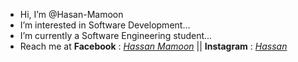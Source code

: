 - Hi, I’m @Hasan-Mamoon
- I’m interested in Software Development...
- I’m currently a Software Engineering student...
- Reach me at <b>Facebook</b> : <a href="https://www.facebook.com/hassan.mamoon2"><i>Hassan Mamoon</i></a> || <b>Instagram</b> : <a href="https://www.instagram.com/has._.sa.n"><i>Hassan</i></a>

<!---
Hasan-Mamoon/Hasan-Mamoon is a ✨ special ✨ repository because its `README.md` (this file) appears on your GitHub profile.
You can click the Preview link to take a look at your changes.
--->
